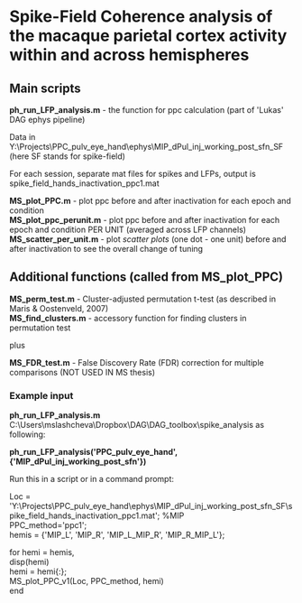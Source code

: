 # Spike-Field Coherence analysis of the macaque parietal cortex activity within and across hemispheres  

## Main scripts  
**ph_run_LFP_analysis.m** - the function for ppc calculation (part of 'Lukas' DAG ephys pipeline)

Data in Y:\Projects\PPC_pulv_eye_hand\ephys\MIP_dPul_inj_working_post_sfn_SF (here SF stands for spike-field)

For each session, separate mat files for spikes and LFPs, 
output is spike_field_hands_inactivation_ppc1.mat

**MS_plot_PPC.m** - plot ppc before and after inactivation for each epoch and condition  
**MS_plot_ppc_perunit.m** - plot ppc before and after inactivation for each epoch and condition PER UNIT (averaged across LFP channels)  
**MS_scatter_per_unit.m** - plot *scatter plots* (one dot - one unit) before and after inactivation to see the overall change of tuning  

## Additional functions (called from MS_plot_PPC)  
**MS_perm_test.m** - Cluster-adjusted permutation t-test (as described in Maris & Oostenveld, 2007)  
**MS_find_clusters.m** - accessory function for finding clusters in permutation test  

plus

**MS_FDR_test.m** - False Discovery Rate (FDR) correction for multiple comparisons (NOT USED IN MS thesis) 


### Example input  

**ph_run_LFP_analysis.m** C:\Users\mslashcheva\Dropbox\DAG\DAG_toolbox\spike_analysis as following:  

**ph_run_LFP_analysis('PPC_pulv_eye_hand',{'MIP_dPul_inj_working_post_sfn'})**

Run this in a script or in a command prompt:

Loc = 'Y:\Projects\PPC_pulv_eye_hand\ephys\MIP_dPul_inj_working_post_sfn_SF\spike_field_hands_inactivation_ppc1.mat'; %MIP  
PPC_method='ppc1';  
hemis = {'MIP_L', 'MIP_R', 'MIP_L_MIP_R', 'MIP_R_MIP_L'};  

for hemi = hemis,  
    disp(hemi)  
    hemi = hemi{:};  
    MS_plot_PPC_v1(Loc, PPC_method, hemi)  
end  

